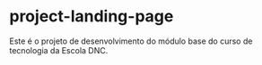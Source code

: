 # project-landing-page
Este é o projeto de desenvolvimento do módulo base do curso de tecnologia da Escola DNC.
